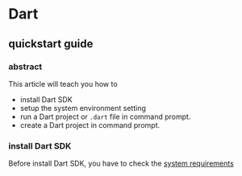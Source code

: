 # Dart
## quickstart guide
### abstract
This article will teach you how to 
+ install Dart SDK
+ setup the system environment setting
+ run a Dart project or `.dart` file in command prompt.
+ create a Dart project in command prompt.

### install Dart SDK
Before install Dart SDK, you have to check the [system requirements](https://dart.dev/get-dart#system-requirements)
